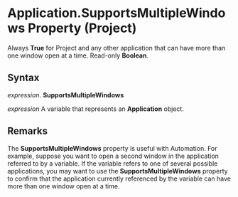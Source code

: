 
# Application.SupportsMultipleWindows Property (Project)

Always  **True** for Project and any other application that can have more than one window open at a time. Read-only **Boolean**.


## Syntax

 _expression_. **SupportsMultipleWindows**

 _expression_ A variable that represents an **Application** object.


## Remarks

The  **SupportsMultipleWindows** property is useful with Automation. For example, suppose you want to open a second window in the application referred to by a variable. If the variable refers to one of several possible applications, you may want to use the **SupportsMultipleWindows** property to confirm that the application currently referenced by the variable can have more than one window open at a time.

